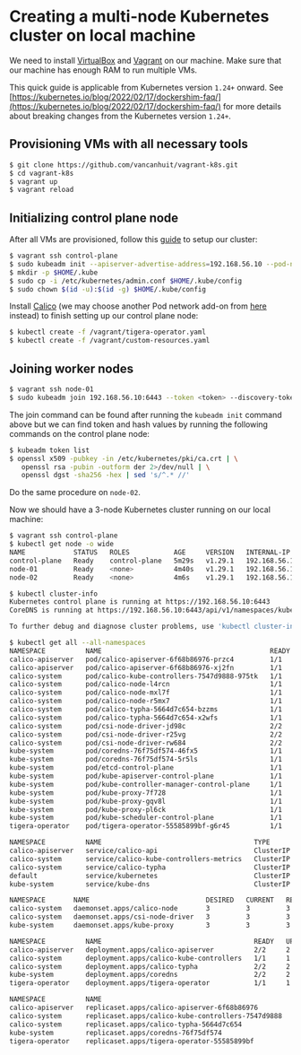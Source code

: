 # Creating a multi-node Kubernetes cluster on local machine

We need to install [VirtualBox](https://www.virtualbox.org/) and [Vagrant](https://www.vagrantup.com/) on our machine. Make sure that our machine has enough RAM to run multiple VMs.

This quick guide is applicable from Kubernetes version `1.24+` onward. See [https://kubernetes.io/blog/2022/02/17/dockershim-faq/](https://kubernetes.io/blog/2022/02/17/dockershim-faq/) for more details about breaking changes from the Kubernetes version `1.24+`.

## Provisioning VMs with all necessary tools
```sh
$ git clone https://github.com/vancanhuit/vagrant-k8s.git
$ cd vagrant-k8s
$ vagrant up
$ vagrant reload
```

## Initializing control plane node
After all VMs are provisioned, follow this [guide](https://kubernetes.io/docs/setup/production-environment/tools/kubeadm/create-cluster-kubeadm/) to setup our cluster:

```sh
$ vagrant ssh control-plane
$ sudo kubeadm init --apiserver-advertise-address=192.168.56.10 --pod-network-cidr=10.244.0.0/16
$ mkdir -p $HOME/.kube
$ sudo cp -i /etc/kubernetes/admin.conf $HOME/.kube/config
$ sudo chown $(id -u):$(id -g) $HOME/.kube/config
```
Install [Calico](https://projectcalico.docs.tigera.io/getting-started/kubernetes/quickstart) (we may choose another Pod network add-on from [here](https://kubernetes.io/docs/concepts/cluster-administration/networking/#how-to-implement-the-kubernetes-networking-model) instead) to finish setting up our control plane node:

```sh
$ kubectl create -f /vagrant/tigera-operator.yaml
$ kubectl create -f /vagrant/custom-resources.yaml
```

## Joining worker nodes
```sh
$ vagrant ssh node-01
$ sudo kubeadm join 192.168.56.10:6443 --token <token> --discovery-token-ca-cert-hash sha256:<hash>
```
The join command can be found after running the `kubeadm init` command above but we can find token and hash values by running the following commands on the control plane node:

```sh
$ kubeadm token list
$ openssl x509 -pubkey -in /etc/kubernetes/pki/ca.crt | \
   openssl rsa -pubin -outform der 2>/dev/null | \
   openssl dgst -sha256 -hex | sed 's/^.* //'
```

Do the same procedure on `node-02`.

Now we should have a 3-node Kubernetes cluster running on our local machine:

```sh
$ vagrant ssh control-plane
$ kubectl get node -o wide
NAME            STATUS   ROLES           AGE     VERSION   INTERNAL-IP     EXTERNAL-IP   OS-IMAGE                         KERNEL-VERSION   CONTAINER-RUNTIME
control-plane   Ready    control-plane   5m29s   v1.29.1   192.168.56.10   <none>        Debian GNU/Linux 12 (bookworm)   6.1.0-17-amd64   containerd://1.6.27
node-01         Ready    <none>          4m40s   v1.29.1   192.168.56.11   <none>        Debian GNU/Linux 12 (bookworm)   6.1.0-17-amd64   containerd://1.6.27
node-02         Ready    <none>          4m6s    v1.29.1   192.168.56.12   <none>        Debian GNU/Linux 12 (bookworm)   6.1.0-17-amd64   containerd://1.6.27
```

```sh
$ kubectl cluster-info
Kubernetes control plane is running at https://192.168.56.10:6443
CoreDNS is running at https://192.168.56.10:6443/api/v1/namespaces/kube-system/services/kube-dns:dns/proxy

To further debug and diagnose cluster problems, use 'kubectl cluster-info dump'.
```

```sh
$ kubectl get all --all-namespaces
NAMESPACE          NAME                                          READY   STATUS    RESTARTS   AGE
calico-apiserver   pod/calico-apiserver-6f68b86976-przc4         1/1     Running   0          75s
calico-apiserver   pod/calico-apiserver-6f68b86976-xj2fn         1/1     Running   0          75s
calico-system      pod/calico-kube-controllers-7547d9888-975tk   1/1     Running   0          2m59s
calico-system      pod/calico-node-l4rcn                         1/1     Running   0          3m
calico-system      pod/calico-node-mxl7f                         1/1     Running   0          3m
calico-system      pod/calico-node-r5mx7                         1/1     Running   0          3m
calico-system      pod/calico-typha-5664d7c654-bzzms             1/1     Running   0          3m
calico-system      pod/calico-typha-5664d7c654-x2wfs             1/1     Running   0          2m51s
calico-system      pod/csi-node-driver-jd98c                     2/2     Running   0          3m
calico-system      pod/csi-node-driver-r25vg                     2/2     Running   0          2m59s
calico-system      pod/csi-node-driver-rw684                     2/2     Running   0          2m59s
kube-system        pod/coredns-76f75df574-46fx5                  1/1     Running   0          5m56s
kube-system        pod/coredns-76f75df574-5r5ls                  1/1     Running   0          5m56s
kube-system        pod/etcd-control-plane                        1/1     Running   0          6m12s
kube-system        pod/kube-apiserver-control-plane              1/1     Running   0          6m12s
kube-system        pod/kube-controller-manager-control-plane     1/1     Running   0          6m12s
kube-system        pod/kube-proxy-7f728                          1/1     Running   0          5m57s
kube-system        pod/kube-proxy-gqv8l                          1/1     Running   0          5m25s
kube-system        pod/kube-proxy-pl6ck                          1/1     Running   0          4m51s
kube-system        pod/kube-scheduler-control-plane              1/1     Running   0          6m12s
tigera-operator    pod/tigera-operator-55585899bf-g6r45          1/1     Running   0          3m12s

NAMESPACE          NAME                                      TYPE        CLUSTER-IP     EXTERNAL-IP   PORT(S)                  AGE
calico-apiserver   service/calico-api                        ClusterIP   10.105.29.46   <none>        443/TCP                  75s
calico-system      service/calico-kube-controllers-metrics   ClusterIP   None           <none>        9094/TCP                 76s
calico-system      service/calico-typha                      ClusterIP   10.96.31.156   <none>        5473/TCP                 3m
default            service/kubernetes                        ClusterIP   10.96.0.1      <none>        443/TCP                  6m13s
kube-system        service/kube-dns                          ClusterIP   10.96.0.10     <none>        53/UDP,53/TCP,9153/TCP   6m12s

NAMESPACE       NAME                             DESIRED   CURRENT   READY   UP-TO-DATE   AVAILABLE   NODE SELECTOR            AGE
calico-system   daemonset.apps/calico-node       3         3         3       3            3           kubernetes.io/os=linux   3m
calico-system   daemonset.apps/csi-node-driver   3         3         3       3            3           kubernetes.io/os=linux   3m
kube-system     daemonset.apps/kube-proxy        3         3         3       3            3           kubernetes.io/os=linux   6m12s

NAMESPACE          NAME                                      READY   UP-TO-DATE   AVAILABLE   AGE
calico-apiserver   deployment.apps/calico-apiserver          2/2     2            2           75s
calico-system      deployment.apps/calico-kube-controllers   1/1     1            1           2m59s
calico-system      deployment.apps/calico-typha              2/2     2            2           3m
kube-system        deployment.apps/coredns                   2/2     2            2           6m12s
tigera-operator    deployment.apps/tigera-operator           1/1     1            1           3m12s

NAMESPACE          NAME                                                DESIRED   CURRENT   READY   AGE
calico-apiserver   replicaset.apps/calico-apiserver-6f68b86976         2         2         2       75s
calico-system      replicaset.apps/calico-kube-controllers-7547d9888   1         1         1       2m59s
calico-system      replicaset.apps/calico-typha-5664d7c654             2         2         2       3m
kube-system        replicaset.apps/coredns-76f75df574                  2         2         2       5m57s
tigera-operator    replicaset.apps/tigera-operator-55585899bf          1         1         1       3m12s
```
